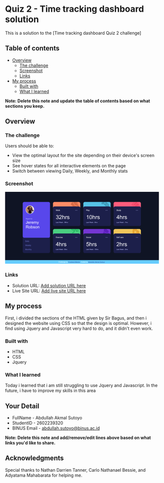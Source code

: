 # Quiz 2 - Time tracking dashboard solution

This is a solution to the [Time tracking dashboard Quiz 2 challenge]

## Table of contents

- [Overview](#overview)
  - [The challenge](#the-challenge)
  - [Screenshot](#screenshot)
  - [Links](#links)
- [My process](#my-process)
  - [Built with](#built-with)
  - [What I learned](#what-i-learned)

**Note: Delete this note and update the table of contents based on what sections you keep.**

## Overview

### The challenge

Users should be able to:

- View the optimal layout for the site depending on their device's screen size
- See hover states for all interactive elements on the page
- Switch between viewing Daily, Weekly, and Monthly stats

### Screenshot

![results](results.png)


### Links

- Solution URL: [Add solution URL here](https://github.com/ilovegaming42069/time-tracking-dashboard-main)
- Live Site URL: [Add live site URL here](https://your-live-site-url.com)

## My process

First, i divided the sections of the HTML given by Sir Bagus, and then i designed the website using CSS so that the design is optimal. However, i find using Jquery and Javascript very hard to do, and it didn't even work.

### Built with

- HTML
- CSS
- Jquery

### What I learned

Today i learned that i am still struggling to use Jquery and Javascript. In the future, i have to improve my skills in this area


## Your Detail 

- FullName - Abdullah Akmal Sutoyo
- StudentID - 2602239320
- BINUS Email - abdullah.sutoyo@binus.ac.id

**Note: Delete this note and add/remove/edit lines above based on what links you'd like to share.**

## Acknowledgments

Special thanks to Nathan Darrien Tanner, Carlo Nathanael Bessie, and Adyatama Mahabarata for helping me.

